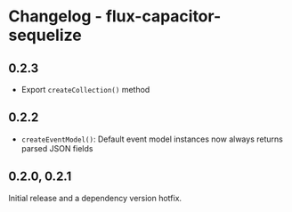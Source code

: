 # Changelog - flux-capacitor-sequelize

## 0.2.3

- Export `createCollection()` method

## 0.2.2

- `createEventModel()`: Default event model instances now always returns parsed JSON fields

## 0.2.0, 0.2.1

Initial release and a dependency version hotfix.
